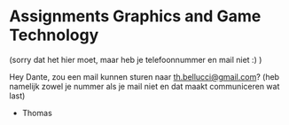# Assignments Graphics and Game Technology

(sorry dat het hier moet, maar heb je telefoonnummer en mail niet :) )

Hey Dante, zou een mail kunnen sturen naar th.bellucci@gmail.com? (heb namelijk zowel je nummer als je mail niet en dat maakt communiceren wat last)

- Thomas
